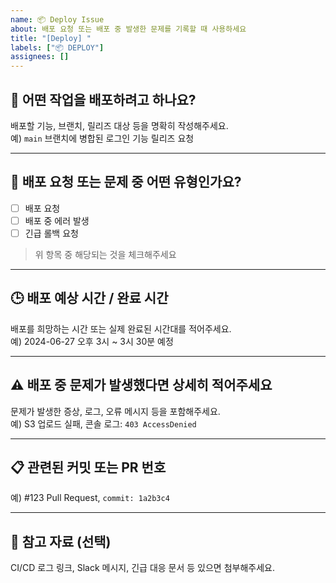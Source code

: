 ```yaml
---
name: 📦 Deploy Issue
about: 배포 요청 또는 배포 중 발생한 문제를 기록할 때 사용하세요
title: "[Deploy] "
labels: ["📦 DEPLOY"]
assignees: []
---
```


## 🚀 어떤 작업을 배포하려고 하나요?

배포할 기능, 브랜치, 릴리즈 대상 등을 명확히 작성해주세요.  
예) `main` 브랜치에 병합된 로그인 기능 릴리즈 요청

---

## 📌 배포 요청 또는 문제 중 어떤 유형인가요?

- [ ] 배포 요청
- [ ] 배포 중 에러 발생
- [ ] 긴급 롤백 요청

> 위 항목 중 해당되는 것을 체크해주세요

---

## 🕒 배포 예상 시간 / 완료 시간

배포를 희망하는 시간 또는 실제 완료된 시간대를 적어주세요.  
예) 2024-06-27 오후 3시 ~ 3시 30분 예정

---

## ⚠️ 배포 중 문제가 발생했다면 상세히 적어주세요

문제가 발생한 증상, 로그, 오류 메시지 등을 포함해주세요.  
예) S3 업로드 실패, 콘솔 로그: `403 AccessDenied`

---

## 📋 관련된 커밋 또는 PR 번호

예) #123 Pull Request, `commit: 1a2b3c4`

---

## 🔗 참고 자료 (선택)

CI/CD 로그 링크, Slack 메시지, 긴급 대응 문서 등 있으면 첨부해주세요.
